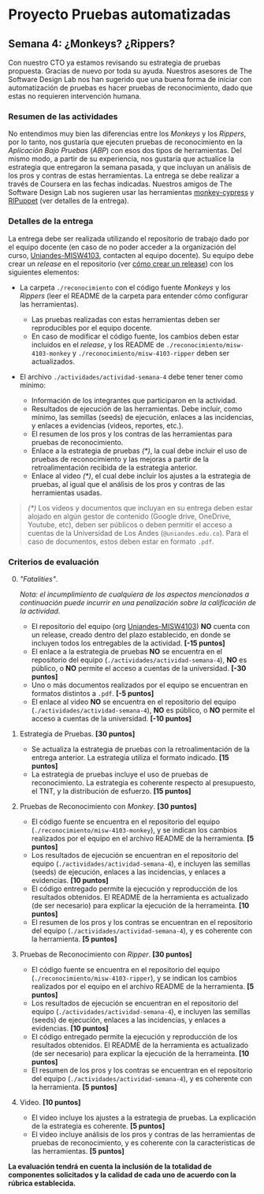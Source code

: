 
# Proyecto Pruebas automatizadas

## Semana 4: ¿Monkeys? ¿Rippers?

Con nuestro CTO ya estamos revisando su estrategia de pruebas propuesta. Gracias de nuevo por toda su ayuda. Nuestros asesores de The Software Design Lab nos han sugerido que una buena forma de iniciar con automatización de pruebas es hacer pruebas de reconocimiento, dado que estas no requieren intervención humana.  

### Resumen de las actividades


No entendimos muy bien las diferencias entre los _Monkeys_ y los _Rippers_, por lo tanto, nos gustaría que ejecuten pruebas de reconocimiento en la _Aplicación Bajo Pruebas_ (_ABP_) con esos dos tipos de herramientas. Del mismo modo, a partir de su experiencia, nos gustaría que actualice la estrategia que entregaron la semana pasada, y que incluyan un análisis de los pros y contras de estas herramientas. La entrega se debe realizar a través de Coursera en las fechas indicadas. Nuestros amigos de The Software Design Lab nos sugieren usar las herramientas [monkey-cypress](https://github.com/Uniandes-MISW4103/proyecto-monkey-base) y [RIPuppet](https://github.com/Uniandes-MISW4103/proyecto-ripper-base) (ver detalles de la entrega).

### Detalles de la entrega

La entrega debe ser realizada utilizando el repositorio de trabajo dado por el equipo docente (en caso de no poder acceder a la organización del curso, [Uniandes-MISW4103](https://github.com/orgs/Uniandes-MISW4103/), contacten al equipo docente). Su equipo debe crear un _release_ en el repositorio (ver [cómo crear un release](https://docs.github.com/en/repositories/releasing-projects-on-github/managing-releases-in-a-repository#creating-a-release)) con los siguientes elementos:

- La carpeta `./reconocimiento` con el código fuente _Monkeys_ y los _Rippers_ (leer el README de la carpeta para entender cómo configurar las herramientas).
    - Las pruebas realizadas con estas herramientas deben ser reproducibles por el equipo docente.
    - En caso de modificar el código fuente, los cambios deben estar incluidos en el _release_, y los README de `./reconocimiento/misw-4103-monkey` y `./reconocimiento/misw-4103-ripper` deben ser actualizados.

- El archivo `./actividades/actividad-semana-4` debe tener tener como mínimo:
    - Información de los integrantes que participaron en la actividad.
    - Resultados de ejecución de las herramientas. Debe incluir, como mínimo, las semillas (seeds) de ejecución, enlaces a las incidencias, y enlaces a evidencias (videos, reportes, etc.).
    - El resumen de los pros y los contras de las herramientas para pruebas de reconocimiento.
    - Enlace a la estrategia de pruebas _(*)_, la cual debe incluir el uso de pruebas de reconocimiento y las mejoras a partir de la retroalimentación recibida de la estrategia anterior.
    - Enlace al video _(*)_, el cual debe incluir los ajustes a la estrategia de pruebas, al igual que el análisis de los pros y contras de las herramientas usadas.

> _(*)_ Los videos y documentos que incluyan en su entrega deben estar alojado en algún gestor de contenido (Google drive, OneDrive, Youtube, etc), deben ser públicos o deben permitir el acceso a cuentas de la Universidad de Los Andes (`@uniandes.edu.co`). Para el caso de documentos, estos deben estar en formato `.pdf`.


### Criterios de evaluación

0. _"Fatalities"_.

    _Nota: el incumplimiento de cualquiera de los aspectos mencionados a continuación puede incurrir en una penalización sobre la calificación de la actividad_.
    
    - El repositorio del equipo (org [Uniandes-MISW4103](https://github.com/orgs/Uniandes-MISW4103/)) **NO** cuenta con un release, creado dentro del plazo establecido, en donde se incluyen todos los entregables de la actividad. **[-15 puntos]**
    - El enlace a la estrategia de pruebas **NO** se encuentra en el repositorio del equipo (`./actividades/actividad-semana-4`), **NO** es público, o **NO** permite el acceso a cuentas de la universidad. **[-30 puntos]**
    - Uno o más documentos realizados por el equipo se encuentran en formatos distintos a `.pdf`. **[-5 puntos]**
    - El enlace al video **NO** se encuentra en el repositorio del equipo (`./actividades/actividad-semana-4`), **NO** es público, o **NO** permite el acceso a cuentas de la universidad. **[-10 puntos]**

1. Estrategia de Pruebas. **[30 puntos]**
    - Se actualiza la estrategia de pruebas con la retroalimentación de la entrega anterior. La estrategia utiliza el formato indicado. **[15 puntos]**
    - La estrategia de pruebas incluye el uso de pruebas de reconocimiento. La estrategia es coherente respecto al presupuesto, el TNT, y la distribución de esfuerzo. **[15 puntos]**
  
2. Pruebas de Reconocimiento con _Monkey_. **[30 puntos]**
    - El código fuente se encuentra en el repositorio del equipo (`./reconocimiento/misw-4103-monkey`), y se indican los cambios realizados por el equipo en el archivo README de la herramienta. **[5 puntos]**
    - Los resultados de ejecución se encuentran en el repositorio del equipo (`./actividades/actividad-semana-4`), e incluyen las semillas (seeds) de ejecución, enlaces a las incidencias, y enlaces a evidencias. **[10 puntos]**
    - El código entregado permite la ejecución y reproducción de los resultados obtenidos. El README de la herramienta es actualizado (de ser necesario) para explicar la ejecución de la herrameinta. **[10 puntos]**
    - El resumen de los pros y los contras se encuentran en el repositorio del equipo (`./actividades/actividad-semana-4`), y es coherente con la herramienta. **[5 puntos]**
  
3. Pruebas de Reconocimiento con _Ripper_. **[30 puntos]**
    - El código fuente se encuentra en el repositorio del equipo (`./reconocimiento/misw-4103-ripper`), y se indican los cambios realizados por el equipo en el archivo README de la herramienta. **[5 puntos]**
    - Los resultados de ejecución se encuentran en el repositorio del equipo (`./actividades/actividad-semana-4`), e incluyen las semillas (seeds) de ejecución, enlaces a las incidencias, y enlaces a evidencias. **[10 puntos]**
    - El código entregado permite la ejecución y reproducción de los resultados obtenidos. El README de la herramienta es actualizado (de ser necesario) para explicar la ejecución de la herrameinta. **[10 puntos]**
    - El resumen de los pros y los contras se encuentran en el repositorio del equipo (`./actividades/actividad-semana-4`), y es coherente con la herramienta. **[5 puntos]**
  
4. Video. **[10 puntos]**
    - El video incluye los ajustes a la estrategia de pruebas. La explicación de la estrategia es coherente. **[5 puntos]**
    - El video incluye análisis de los pros y contras de las herramientas de pruebas de reconocimiento, y es coherente con la características de las herramientas. **[5 puntos]**


**La evaluación tendrá en cuenta la inclusión de la totalidad de componentes solicitados y la calidad de cada uno de acuerdo con la rúbrica establecida.**
